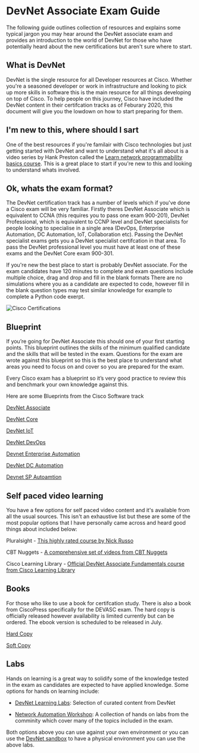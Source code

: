 # DevNet Associate Exam Guide

The following guide outlines collection of resources and explains some typical jargon you may hear around the DevNet associate exam and provides an introduction to the world of DevNet for those who have potentially heard about the new certifications but aren't sure where to start.

## What is DevNet

DevNet is the single resource for all Developer resources at Cisco. Whether you're a seasoned developer or work in infrastructure and looking to pick up more skills in software this is the main resource for all things developing on top of Cisco. To help people on this journey, Cisco have included the DevNet content in their certifcation tracks as of Feburary 2020, this document will give you the lowdown on how to start preparing for them.

## I'm new to this, where should I sart

One of the best resources if you're familair with Cisco technologies but just getting started with DevNet and want to understand what it's all about is a video series by Hank Preston called the [Learn network programmability basics course](https://developer.cisco.com/video/net-prog-basics/). This is a great place to start if you're new to this and looking to understand whats involved.

## Ok, whats the exam format?

The DevNet certification track has a number of levels which if you've done a Cisco exam will be very familiar. Firstly theres DevNet Associate which is equivalent to CCNA (this requires you to pass one exam 900-201), DevNet Professional, which is equivalent to CCNP level and DevNet specialists for people looking to specialise in a single area (DevOps, Enterprise Automation, DC Automation, IoT, Collaboration etc). Passing the DevNet specialist exams gets you a DevNet specialist certifcation in that area. To pass the DevNet professional level you must have at least one of these exams and the DevNet Core exam 900-301.

If you're new the best place to start is probably DevNet associate. For the exam candidates have 120 minutes to complete and exam questions include multiple choice, drag and drop and fill in the blank formats There are no simulations where you as a candidate are expected to code, however fill in the blank question types may test similar knowledge for example to complete a Python code exerpt.

![Cisco Certifications](https://github.com/sttrayno/DevNet-Assocaite-Exam-Guide/blob/master/images/Screenshot%202020-06-03%20at%2000.23.30.png?raw=true)

## Blueprint

If you’re going for DevNet Associate this should one of your first starting points. This blueprint outlines the skills of the minimum qualified candidate and the skills that will be tested in the exam. Questions for the exam are wrote against this blueprint so this is the best place to understand what areas you need to focus on and cover so you are prepared for the exam.

Every Cisco exam has a blueprint so it’s very good practice to review this and benchmark your own knowledge against this.

Here are some Blueprints from the Cisco Software track

[DevNet Associate](https://www.cisco.com/c/dam/en_us/training-events/le31/le46/cln/marketing/exam-topics/200-901-DEVASC.pdf)

[DevNet Core](https://www.cisco.com/c/dam/en_us/training-events/le31/le46/cln/marketing/exam-topics/350-901-DEVCOR.pdf)

[DevNet IoT](https://www.cisco.com/c/dam/en_us/training-events/le31/le46/cln/marketing/exam-topics/300-915-DEVIOT.pdf)

[DevNet DevOps](https://www.cisco.com/c/dam/en_us/training-events/le31/le46/cln/marketing/exam-topics/300-910-DEVOPS.pdf)

[Devnet Enterprise Automation](https://www.cisco.com/c/dam/en_us/training-events/le31/le46/cln/marketing/exam-topics/300-435-ENAUTO.pdf)

[DevNet DC Automation](https://www.cisco.com/c/dam/en_us/training-events/le31/le46/cln/marketing/exam-topics/300-635-DCAUTO.pdf)

[Devnet SP Autoamtion](https://www.cisco.com/c/dam/en_us/training-events/le31/le46/cln/marketing/exam-topics/300-535-SPAUTO.pdf)

## Self paced video learning

You have a few options for self paced video content and it's available from all the usual sources. This isn't an exhaustive list but these are some of the most popular options that I have personally came across and heard good things about included below:

Pluralsight - [This highly rated course by Nick Russo](https://www.pluralsight.com/paths/cisco-certified-devnet-associate-devasc-200-901)

CBT Nuggets - [A comprehensive set of videos from CBT Nuggets](https://www.cbtnuggets.com/certification-playlist/cisco/devnet-associate)

Cisco Learning Library - [Official DevNet Associate Fundamentals course from Cisco Learning Library](https://developer.cisco.com/certification/fundamentals/)

## Books

For those who like to use a book for certifcation study. There is also a book from CiscoPress specifically for the DEVASC exam. The hard copy is officially released however availability is limited currently but can be ordered. The ebook version is scheduled to be released in July.

[Hard Copy](https://www.amazon.co.uk/dp/0136642969/ref=cm_sw_r_cp_api_i_jbT1EbQCBD4DE)

[Soft Copy](https://www.ciscopress.com/store/cisco-certified-devnet-associate-devasc-200-901-official-9780136677338)

## Labs

Hands on learning is a great way to solidify some of the knowledge tested in the exam as candidates are expected to have applied knowledge. Some options for hands on learning include:

* [DevNet Learning Labs](https://developer.cisco.com/startnow/): Selection of curated content from DevNet

* [Network Automation Workshop](https://github.com/sttrayno/Network-Automation-Tooling): A collection of hands on labs from the comminity which cover many of the topics included in the exam.

Both options above you can use against your own environment or you can use the [DevNet sandbox](developer.cisco.com/sandbox) to have a physical environment you can use the above labs.
